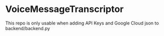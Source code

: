 # VoiceMessageTranscriptor
This repo is only usable when adding API Keys and Google Cloud json to backend/backend.py
